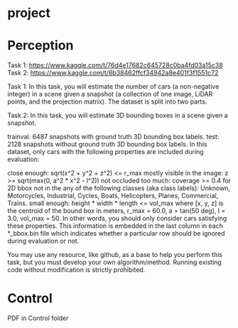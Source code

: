# project

# Perception

Task 1: https://www.kaggle.com/t/76d4e17682c645728c0ba4fd03a15c38
Task 2: https://www.kaggle.com/t/6b38462ffcf34942a8e401f3f1551c72


Task 1: In this task, you will estimate the number of cars (a non-negative integer) in a scene given a snapshot (a collection of one image, LiDAR points, and the projection matrix). The dataset is split into two parts.

Task 2: In this task, you will estimate 3D bounding boxes in a scene given a snapshot. 

trainval: 6487 snapshots with ground truth 3D bounding box labels.
test: 2128 snapshots without ground truth 3D bounding box labels.
In this dataset, only cars with the following properties are included during evaluation:

close enough: sqrt(x^2 + y^2 + z^2) <= r_max
mostly visible in the image: z >= sqrt(max(0, a^2 * x^2 - l^2))
not occluded too much: coverage >= 0.4 for 2D bbox
not in the any of the following classes (aka class labels): Unknown, Motorcycles, Industrial, Cycles, Boats, Helicopters, Planes, Commercial, Trains.
small enough: height * width * length <= vol_max
where [x, y, z] is the centroid of the bound box in meters, r_max = 60.0, a = tan(50 deg), l = 3.0, vol_max = 50. In other words, you should only consider cars satisfying these properties. This information is embedded in the last column in each *_bbox.bin file which indicates whether a particular row should be ignored during evaluation or not.

You may use any resource, like github, as a base to help you perform this task, but you must develop your own algorithm/method. Running existing code without modification is strictly prohibited.


# Control

PDF in Control folder
